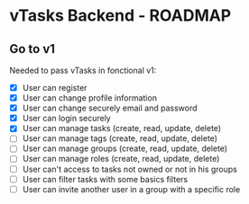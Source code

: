 # vTasks Backend - ROADMAP

## Go to v1
Needed to pass vTasks in fonctional v1:
- [x] User can register
- [x] User can change profile information
- [x] User can change securely email and password
- [x] User can login securely
- [x] User can manage tasks (create, read, update, delete)
- [ ] User can manage tags (create, read, update, delete)
- [ ] User can manage groups (create, read, update, delete)
- [ ] User can manage roles (create, read, update, delete)
- [ ] User can't access to tasks not owned or not in his groups
- [ ] User can filter tasks with some basics filters
- [ ] User can invite another user in a group with a specific role
